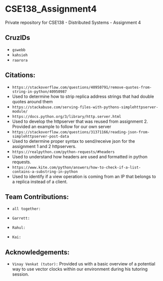 # CSE138_Assignment4
Private repository for CSE138 - Distributed Systems - Assignment 4

## CruzIDs
* `gswebb`
* `kahsieh`
* `raarora`

## Citations:
* `https://stackoverflow.com/questions/40950791/remove-quotes-from-string-in-python/40950987`
* Used to determine how to strip replica address strings that had double quotes around them
* `https://stackabuse.com/serving-files-with-pythons-simplehttpserver-module/`
* `https://docs.python.org/3/library/http.server.html`
* Used to develop the httpserver that was reused from assignment 2. Provided an example to 
follow for our own server
* `https://stackoverflow.com/questions/31371166/reading-json-from-simplehttpserver-post-data`
* Used to determine proper syntax to send/receive json for the assignment 1 and 2 httpservers. 
* `https://realpython.com/python-requests/#headers`
* Used to understand how headers are used and formatted in python requests.
* `https://www.kite.com/python/answers/how-to-check-if-a-list-contains-a-substring-in-python`
* Used to identify if a view operation is coming from an IP that belongs to a replica instead of a client.


## Team Contributions:
* `all together:` 

* `Garrett:` 

* `Rahul:`  

* `Kai:` 


## Acknowledgements:
* `Vinay Venkat (tutor):` Provided us with a basic overview of a potential way to use vector clocks within our environment during his tutoring session.